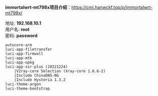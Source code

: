 **immortalwrt-mt798x项目介绍**：https://cmi.hanwckf.top/p/immortalwrt-mt798x/

地址: **192.168.10.1**<br>
用户名: **root**<br>
密码: **password**

```
autocore-arm
luci-app-filetransfer
luci-app-firewall
luci-app-mtk
luci-app-opkg
luci-app-ssr-plus (20221224)
    |V2ray-core Selection (Xray-core 1.6.6-2)
    |Include ChinaDNS-NG
    |Include Hysteria 1.3.2
luci-theme-argon
luci-theme-bootstrap
```

